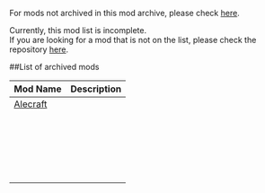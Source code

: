 
For mods not archived in this mod archive, please check [here](https://github.com/FurnishedChunk/Minicraft-Mod-Archives/blob/master/README.md).  

Currently, this mod list is incomplete.  
If you are looking for a mod that is not on the list, please check the repository [here](https://github.com/FurnishedChunk/Minicraft-Mod-Archives/blob/master/Minicraft%20Mods/).  

##List of archived mods

| Mod Name | Description |
| ---- | ---- |
| <summary>[Alecraft](https://github.com/FurnishedChunk/Minicraft-Mod-Archives/blob/master/Minicraft%20Mods/Alecraft/readme.md)</summary> |  |
| <summary>[]()</summary> |  |
| <summary>[]()</summary> |  |
| <summary>[]()</summary> |  |
| <summary>[]()</summary> |  |
| <summary>[]()</summary> |  |
| <summary>[]()</summary> |  |
| <summary>[]()</summary> |  |
| <summary>[]()</summary> |  |
| <summary>[]()</summary> |  |
| <summary>[]()</summary> |  |
| <summary>[]()</summary> |  |
| <summary>[]()</summary> |  |
| <summary>[]()</summary> |  |
| <summary>[]()</summary> |  |
| <summary>[]()</summary> |  |
| <summary>[]()</summary> |  |
| <summary>[]()</summary> |  |
| <summary>[]()</summary> |  |
| <summary>[]()</summary> |  |
| <summary>[]()</summary> |  |
| <summary>[]()</summary> |  |